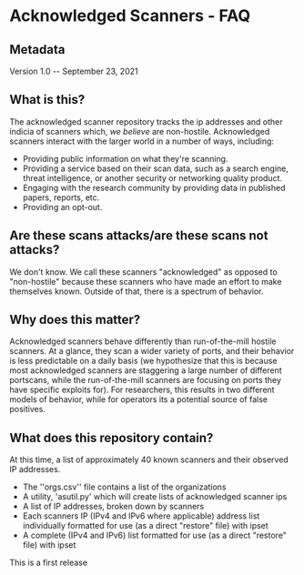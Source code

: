 # Acknowledged Scanners - FAQ

## Metadata

Version 1.0 -- September 23, 2021

## What is this? 

The acknowledged scanner repository tracks the ip addresses and other indicia of scanners which, _we believe_ are non-hostile.  Acknowledged scanners interact with the larger world in a number of ways, including:
- Providing public information on what they're scanning.
- Providing a service based on their scan data, such as a search engine, threat intelligence, or another security or networking quality product.
- Engaging with the research community by providing data in published papers, reports, etc. 
- Providing an opt-out.

## Are these scans attacks/are these scans not attacks? 

We don't know.  We call these scanners "acknowledged" as opposed to "non-hostile" because these scanners who have made an effort to make themselves known.  Outside of that, there is a spectrum of behavior.

## Why does this matter?

Acknowledged scanners behave differently than run-of-the-mill hostile scanners.  At a glance, they scan a wider variety of ports, and their behavior is less predictable on a daily basis (we hypothesize that this is because most acknowledged scanners are staggering a large number of different portscans, while the run-of-the-mill scanners are focusing on ports they have specific exploits for).  For researchers, this results in two different models of behavior, while for operators its a potential source of false positives. 

## What does this repository contain?
At this time, a list of approximately 40 known scanners and their observed IP addresses.  
- The ''orgs.csv'' file contains a list of the organizations
- A utility, 'asutil.py' which will create lists of acknowledged scanner ips
- A list of IP addresses, broken down by scanners
- Each scanners IP (IPv4 and IPv6 where applicable) address list individually formatted for use (as a direct "restore" file) with ipset
- A complete (IPv4 and IPv6) list formatted for use (as a direct "restore" file) with ipset

This is a first release
